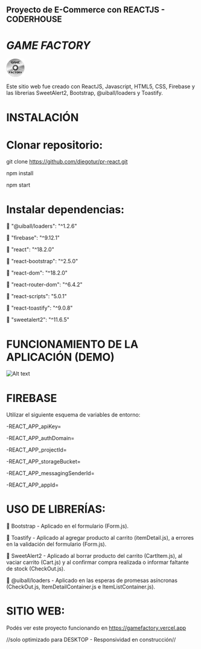 ## Proyecto de E-Commerce con REACTJS - CODERHOUSE


# _GAME FACTORY_ 

[![N|Solid](/public/Images/Logo2.png)](/public/Images/Logo2.png) 



Este sitio web fue creado con ReactJS, Javascript, HTML5, CSS, Firebase y las librerias SweetAlert2, Bootstrap, @uiball/loaders y Toastify. 



# INSTALACIÓN



# Clonar repositorio:


git clone https://github.com/diegotur/pr-react.git

npm install

npm start


# Instalar dependencias:

🔹 "@uiball/loaders": "^1.2.6"

🔹 "firebase": "^9.12.1"

🔹 "react": "^18.2.0"

🔹 "react-bootstrap": "^2.5.0"

🔹 "react-dom": "^18.2.0"

🔹 "react-router-dom": "^6.4.2"

🔹 "react-scripts": "5.0.1"

🔹 "react-toastify": "^9.0.8"

🔹 "sweetalert2": "^11.6.5"

# FUNCIONAMIENTO DE LA APLICACIÓN (DEMO)

![ Alt text](./public/Images/gamefactory.gif)

# FIREBASE

Utilizar el siguiente esquema de variables de entorno:

-REACT_APP_apiKey=

-REACT_APP_authDomain=

-REACT_APP_projectId=

-REACT_APP_storageBucket=

-REACT_APP_messagingSenderId=

-REACT_APP_appId=



# USO DE LIBRERÍAS:



🔹 Bootstrap - Aplicado en el formulario (Form.js).


🔹 Toastify - Aplicado al agregar producto al carrito (itemDetail.js), a errores en la validación del formulario (Form.js).


🔹 SweetAlert2 - Aplicado al borrar producto del carrito (CartItem.js), al vaciar carrito (Cart.js) y al confirmar compra realizada o informar faltante de stock (CheckOut.js).


🔹 @uiball/loaders - Aplicado en las esperas de promesas asíncronas (CheckOut.js, ItemDetailContainer.js e ItemListContainer.js).



# SITIO WEB:


Podés ver este proyecto funcionando en https://gamefactory.vercel.app

//solo optimizado para DESKTOP - Responsividad en construcción//



